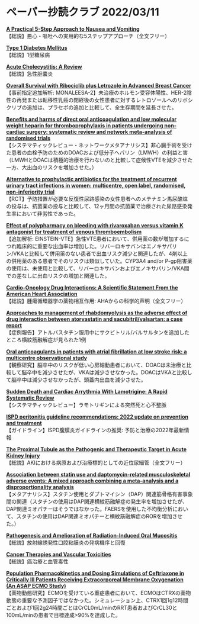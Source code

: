 # ペーパー抄読クラブ 2022/03/11

[**A Practical 5-Step Approach to Nausea and Vomiting**](https://pubmed.ncbi.nlm.nih.gov/35246289/)  
【総説】悪心・嘔吐への実用的な5ステップアプローチ（全文フリー）

[**Type 1 Diabetes Mellitus**](https://pubmed.ncbi.nlm.nih.gov/35254878/)  
【総説】1型糖尿病

[**Acute Cholecystitis: A Review**](https://pubmed.ncbi.nlm.nih.gov/35258527/)  
【総説】急性胆嚢炎

[**Overall Survival with Ribociclib plus Letrozole in Advanced Breast Cancer**](https://pubmed.ncbi.nlm.nih.gov/35263519/)  
【事前指定追加解析: MONALEESA-2】未治療のホルモン受容体陽性、HER-2陰性の再発または転移性乳癌の閉経後の女性患者に対するレトロゾールへのリボシクリブの追加は、プラセボの追加と比較して、全生存期間を延長させた。

[**Benefits and harms of direct oral anticoagulation and low molecular weight heparin for thromboprophylaxis in patients undergoing non-cardiac surgery: systematic review and network meta-analysis of randomised trials**](https://pubmed.ncbi.nlm.nih.gov/35264372/)  
【システマティックレビュー・ネットワークメタアナリシス】非心臓手術を受けた患者の血栓予防のためのDOACおよび低分子ヘパリン（LMWH）の利益と害（LMWHとDOACは積極的治療を行わないのと比較して症候性VTEを減少させた一方、大出血のリスクを増加させた。）

[**Alternative to prophylactic antibiotics for the treatment of recurrent urinary tract infections in women: multicentre, open label, randomised, non-inferiority trial**](https://pubmed.ncbi.nlm.nih.gov/35264408/)  
【RCT】予防措置が必要な反復性尿路感染の女性患者へのメテナミン馬尿酸塩の投与は、抗菌薬の投与と比較して、12ヶ月間の抗菌薬で治療された尿路感染発生率において非劣性であった。

[**Effect of polypharmacy on bleeding with rivaroxaban versus vitamin K antagonist for treatment of venous thromboembolism**](https://pubmed.ncbi.nlm.nih.gov/35253983/)  
【追加解析: EINSTEIN-VTE】急性VTE患者において、併用薬の数が増加するにつれ臨床的に重要な出血率は増加した。リバーロキサバンはエノキサパリン/VKAと比較して併用薬のない患者で出血リスク減少と関連したが、4剤以上の併用薬のある患者でそのリスクは類似していた。CYP3A4 and/or P-gp阻害薬の使用は、未使用と比較して、リバーロキサバンおよびエノキサパリン/VKA間での差なしに出血リスクの増加と関連した。

[**Cardio-Oncology Drug Interactions: A Scientific Statement From the American Heart Association**](https://pubmed.ncbi.nlm.nih.gov/35249373/)  
【総説】腫瘍循環器学の薬物相互作用: AHAからの科学的声明（全文フリー）

[**Approaches to management of rhabdomyolysis as the adverse effect of drug interaction between atorvastatin and sacubitril/valsartan: a case report**](https://pubmed.ncbi.nlm.nih.gov/35261962/)  
【症例報告】アトルバスタチン服用中にサクビトリル/バルサルタンを追加したところ横紋筋融解症が見られた1例

[**Oral anticoagulants in patients with atrial fibrillation at low stroke risk: a multicentre observational study**](https://pubmed.ncbi.nlm.nih.gov/35265981/)  
【観察研究】脳卒中のリスクが低い心房細動患者において、DOACは未治療と比較して脳卒中を減少させたが、VKAは減少させなかった。DOACはVKAと比較して脳卒中は減少させなかったが、頭蓋内出血を減少させた。

[**Sudden Death and Cardiac Arrythmia With Lamotrigine: A Rapid Systematic Review**](https://pubmed.ncbi.nlm.nih.gov/35260442/)  
【システマティックレビュー】ラモトリギンによる突然死と心不整脈

[**ISPD peritonitis guideline recommendations: 2022 update on prevention and treatment**](https://pubmed.ncbi.nlm.nih.gov/35264029/)  
【ガイドライン】ISPD腹膜炎ガイドラインの推奨: 予防と治療の2022年最新情報

[**The Proximal Tubule as the Pathogenic and Therapeutic Target in Acute Kidney Injury**](https://pubmed.ncbi.nlm.nih.gov/35272287/)  
【総説】AKIにおける病原および治療標的としての近位尿細管（全文フリー）

[**Association between statin use and daptomycin-related musculoskeletal adverse events: A mixed approach combining a meta-analysis and a disproportionality analysis**](https://pubmed.ncbi.nlm.nih.gov/35262686/)  
【メタアナリシス】スタチン使用とダプトマイシン（DAP）関連筋骨格有害事象間の関連（スタチンの使用はDAP関連横紋筋融解症の発生率を増加させたが、DAP関連ミオパチーはそうではなかった。FAERSを使用した不均衡分析において、スタチンの使用はDAP関連ミオパチーと横紋筋融解症のRORを増加させた。）

[**Pathogenesis and Amelioration of Radiation-Induced Oral Mucositis**](https://pubmed.ncbi.nlm.nih.gov/35244887/)  
【総説】放射線誘発性口腔粘膜炎の発病機序と回復

[**Cancer Therapies and Vascular Toxicities**](https://pubmed.ncbi.nlm.nih.gov/35244888/)  
【総説】癌治療と血管毒性

[**Population Pharmacokinetics and Dosing Simulations of Ceftriaxone in Critically Ill Patients Receiving Extracorporeal Membrane Oxygenation (An ASAP ECMO Study)**](https://pubmed.ncbi.nlm.nih.gov/35253107/)  
【薬物動態研究】ECMOを受けている重症患者において、ECMOはCTRXの薬物動態の重要な予測因子ではなかった。シミュレーション上、CTRX1回1g12時間ごとおよび1回2g24時間ごとはCrCL0mL/minのRRT患者およびCrCL30と100mL/minの患者で目標達成>90%を達成した。